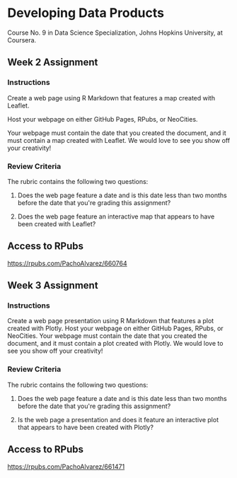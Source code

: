 # Developing Data Products
Course No. 9 in Data Science Specialization, Johns Hopkins University, at Coursera.

## Week 2 Assignment

### Instructions
 
Create a web page using R Markdown that features a map created with Leaflet.

Host your webpage on either GitHub Pages, RPubs, or NeoCities.

Your webpage must contain the date that you created the document, and it must contain a map created with Leaflet. We would love to see you show off your creativity!

### Review Criteria

The rubric contains the following two questions:

1. Does the web page feature a date and is this date less than two months before the date that you're grading this assignment?

2. Does the web page feature an interactive map that appears to have been created with Leaflet?

## Access to RPubs
https://rpubs.com/PachoAlvarez/660764


## Week 3 Assignment

### Instructions

Create a web page presentation using R Markdown that features a plot created with Plotly. Host your webpage on either GitHub Pages, RPubs, or NeoCities. Your webpage must contain the date that you created the document, and it must contain a plot created with Plotly. We would love to see you show off your creativity!

### Review Criteria

The rubric contains the following two questions:

1. Does the web page feature a date and is this date less than two months before the date that you're grading this assignment?

2. Is the web page a presentation and does it feature an interactive plot that appears to have been created with Plotly?

## Access to RPubs
https://rpubs.com/PachoAlvarez/661471